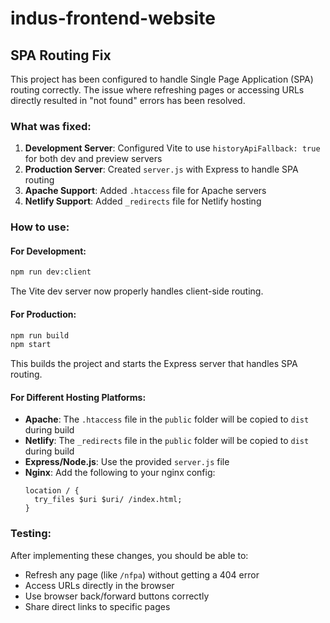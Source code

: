 # indus-frontend-website

## SPA Routing Fix

This project has been configured to handle Single Page Application (SPA) routing correctly. The issue where refreshing pages or accessing URLs directly resulted in "not found" errors has been resolved.

### What was fixed:

1. **Development Server**: Configured Vite to use `historyApiFallback: true` for both dev and preview servers
2. **Production Server**: Created `server.js` with Express to handle SPA routing
3. **Apache Support**: Added `.htaccess` file for Apache servers
4. **Netlify Support**: Added `_redirects` file for Netlify hosting

### How to use:

#### For Development:
```bash
npm run dev:client
```
The Vite dev server now properly handles client-side routing.

#### For Production:
```bash
npm run build
npm start
```
This builds the project and starts the Express server that handles SPA routing.

#### For Different Hosting Platforms:

- **Apache**: The `.htaccess` file in the `public` folder will be copied to `dist` during build
- **Netlify**: The `_redirects` file in the `public` folder will be copied to `dist` during build
- **Express/Node.js**: Use the provided `server.js` file
- **Nginx**: Add the following to your nginx config:
  ```nginx
  location / {
    try_files $uri $uri/ /index.html;
  }
  ```

### Testing:
After implementing these changes, you should be able to:
- Refresh any page (like `/nfpa`) without getting a 404 error
- Access URLs directly in the browser
- Use browser back/forward buttons correctly
- Share direct links to specific pages